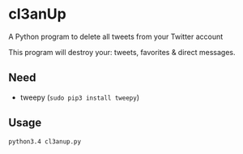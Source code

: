 # cl3anUp
A Python program to delete all tweets from your Twitter account

This program will destroy your: tweets, favorites & direct messages.

## Need
* tweepy (```sudo pip3 install tweepy```)

## Usage

```python3.4 cl3anup.py```
